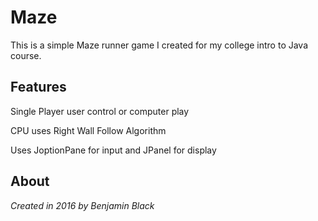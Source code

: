 # Maze
This is a simple Maze runner game I created for my college intro to Java course.

## Features

Single Player user control or computer play

CPU uses Right Wall Follow Algorithm

Uses JoptionPane for input and JPanel for display

## About

*Created in 2016 by Benjamin Black*
